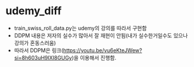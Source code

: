 # udemy_diff  
- train_swiss_roll_data.py는 udemy의 강의를 따라서 구현함  
- DDPM 내용은 저자의 실수가 많아서 잘 재현이 안됨(내가 실수한거일수도 있으나 강의가 혼동스러움)
- 따라서 DDPM은 링크(https://youtu.be/vu6eKteJWew?si=8h603uH9IXI8GUGy)을 이용해서 진행함.

